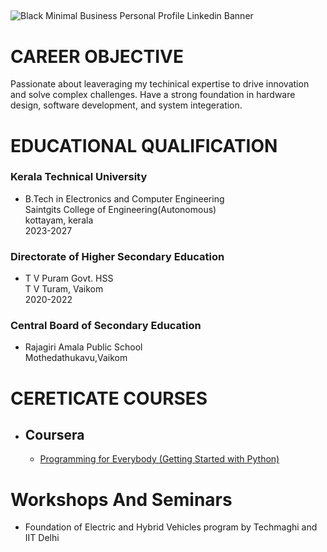 ## 
![Black Minimal Business Personal Profile Linkedin Banner](https://github.com/user-attachments/assets/c0b9762e-6a99-4bb5-a319-edcecc4a9e26)



# CAREER OBJECTIVE
 Passionate about leaveraging my techinical expertise to drive innovation and solve complex challenges. Have a strong foundation in hardware design, software       development, and system integeration.

# EDUCATIONAL QUALIFICATION
### Kerala Technical University  
   * B.Tech in Electronics and Computer Engineering  
    Saintgits College of Engineering(Autonomous)  
    kottayam, kerala   
    2023-2027

  
### Directorate of Higher Secondary Education
   *   T V Puram Govt. HSS  
      T V Turam, Vaikom  
      2020-2022

### Central Board of Secondary Education  
  *   Rajagiri Amala Public School   
     Mothedathukavu,Vaikom    

# CERETICATE COURSES
* ## Coursera
   * [Programming for Everybody (Getting Started with Python)](https://coursera.org/share/b76a8cd6772b770f623b990a8e814e79)

# Workshops And Seminars
*  Foundation of Electric and Hybrid Vehicles program by Techmaghi and IIT Delhi

  
  
  
